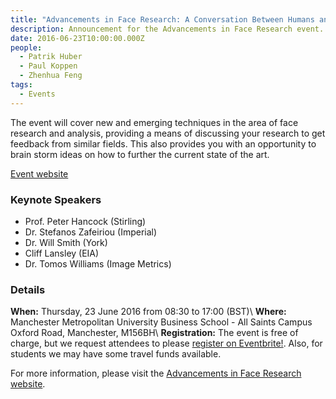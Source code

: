 ```yaml
---
title: "Advancements in Face Research: A Conversation Between Humans and Machines"
description: Announcement for the Advancements in Face Research event.
date: 2016-06-23T10:00:00.000Z
people:
  - Patrik Huber
  - Paul Koppen
  - Zhenhua Feng
tags:
  - Events
---
```


The event will cover new and emerging techniques in the area of face research
and analysis, providing a means of discussing your research to get feedback from
similar fields. This also provides you with an opportunity to brain storm ideas
on how to further the current state of the art.

[Event website][WEBSITE]


### Keynote Speakers

* Prof. Peter Hancock (Stirling)
* Dr. Stefanos Zafeiriou (Imperial)
* Dr. Will Smith (York)
* Cliff Lansley (EIA)
* Dr. Tomos Williams (Image Metrics)


### Details

**When:** Thursday, 23 June 2016 from 08:30 to 17:00 (BST)\\
**Where:** Manchester Metropolitan University Business School - All Saints
Campus Oxford Road, Manchester, M156BH\\
**Registration:** The event is free of charge, but we request attendees to
please [register on Eventbrite!][REGISTER]. Also, for students we may have some
travel funds available.

For more information, please visit the [Advancements in Face Research
website][WEBSITE].



[REGISTER]: //ln.facer2vm.org/advancements-in-face-research_eventbrite
[WEBSITE]: //ln.facer2vm.org/advancements-in-face-research_website
